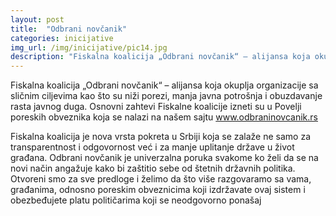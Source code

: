 ```yaml
---
layout: post
title:  "Odbrani novčanik"
categories: inicijative
img_url: /img/inicijative/pic14.jpg
description: "Fiskalna koalicija „Odbrani novčanik“ – alijansa koja okuplja organizacije sa sličnim ciljevima kao što su niži porezi, manja javna potrošnja i obuzdavanje rasta javnog duga. Osnovni zahtevi Fiskalne koalicije izneti su u Povelji poreskih obveznika koja se nalazi na našem sajtu <a href="http://www.odbraninovcanik.rs/">www.odbraninovcanik.rs</a> Fiskalna koalicija je nova vrsta pokreta u Srbiji koja se zalaže ne samo"
---
```


Fiskalna koalicija „Odbrani novčanik“ – alijansa koja okuplja organizacije sa sličnim ciljevima kao što su niži porezi, manja javna potrošnja i obuzdavanje rasta javnog duga. Osnovni zahtevi Fiskalne koalicije izneti su u Povelji poreskih obveznika koja se nalazi na našem sajtu www.odbraninovcanik.rs

Fiskalna koalicija je nova vrsta pokreta u Srbiji koja se zalaže ne samo za transparentnost i odgovornost već i za manje uplitanje države u život građana. Odbrani novčanik je univerzalna poruka svakome ko želi da se na novi način angažuje kako bi zaštitio sebe od štetnih državnih politika. Otvoreni smo za sve predloge i želimo da što više razgovaramo sa vama, građanima, odnosno poreskim obveznicima koji izdržavate ovaj sistem i obezbeđujete platu političarima koji se neodgovorno ponašaj